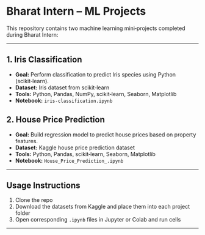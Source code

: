 # Bharat Intern – ML Projects

This repository contains two machine learning mini‑projects completed during Bharat Intern:

---

## 1. Iris Classification
- **Goal:** Perform classification to predict Iris species using Python (scikit‑learn).
- **Dataset:** Iris dataset from scikit‑learn 
- **Tools:** Python, Pandas, NumPy, scikit‑learn, Seaborn, Matplotlib
- **Notebook:** `iris-classification.ipynb`

## 2. House Price Prediction
- **Goal:** Build regression model to predict house prices based on property features.
- **Dataset:** Kaggle house price prediction dataset 
- **Tools:** Python, Pandas, scikit‑learn, Seaborn, Matplotlib
- **Notebook:** `House_Price_Prediction_.ipynb`

---

## Usage Instructions
1. Clone the repo  
2. Download the datasets from Kaggle and place them into each project folder  
3. Open corresponding `.ipynb` files in Jupyter or Colab and run cells

---

